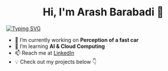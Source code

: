 # &nbsp;&nbsp;&nbsp;&nbsp;&nbsp;&nbsp;&nbsp;&nbsp;&nbsp;&nbsp;&nbsp;&nbsp;&nbsp;&nbsp; Hi, I'm Arash Barabadi  👋  

[![Typing SVG](https://readme-typing-svg.demolab.com/?lines=&nbsp;&nbsp;&nbsp;&nbsp;&nbsp;&nbsp;&nbsp;&nbsp;Autonomous+engineer;&nbsp;&nbsp;&nbsp;&nbsp;&nbsp;&nbsp;&nbsp;&nbsp;Roboticist)](https://git.io/typing-svg)

- 🔭 I’m currently working on **Perception of a fast car**  
- 🌱 I’m learning **AI & Cloud Computing**  
- 📫 Reach me at [LinkedIn](www.linkedin.com/in/arash-barabadi)
- 💡 Check out my projects below 👇  
